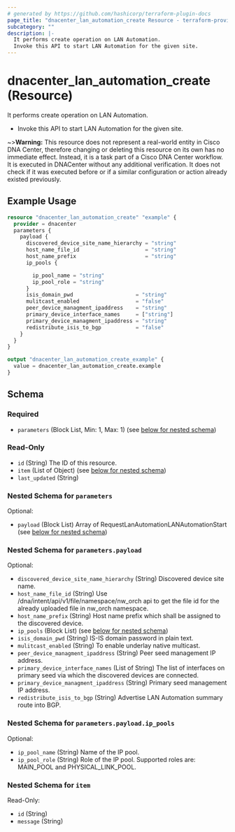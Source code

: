 ```yaml
---
# generated by https://github.com/hashicorp/terraform-plugin-docs
page_title: "dnacenter_lan_automation_create Resource - terraform-provider-dnacenter"
subcategory: ""
description: |-
  It performs create operation on LAN Automation.
  Invoke this API to start LAN Automation for the given site.
---
```


# dnacenter_lan_automation_create (Resource)

It performs create operation on LAN Automation.

- Invoke this API to start LAN Automation for the given site.

~>**Warning:**
This resource does not represent a real-world entity in Cisco DNA Center, therefore changing or deleting this resource on its own has no immediate effect.
Instead, it is a task part of a Cisco DNA Center workflow. It is executed in DNACenter without any additional verification. It does not check if it was executed before or if a similar configuration or action already existed previously.

## Example Usage

```terraform
resource "dnacenter_lan_automation_create" "example" {
  provider = dnacenter
  parameters {
    payload {
      discovered_device_site_name_hierarchy = "string"
      host_name_file_id                     = "string"
      host_name_prefix                      = "string"
      ip_pools {

        ip_pool_name = "string"
        ip_pool_role = "string"
      }
      isis_domain_pwd                    = "string"
      mulitcast_enabled                  = "false"
      peer_device_managment_ipaddress    = "string"
      primary_device_interface_names     = ["string"]
      primary_device_managment_ipaddress = "string"
      redistribute_isis_to_bgp           = "false"
    }
  }
}

output "dnacenter_lan_automation_create_example" {
  value = dnacenter_lan_automation_create.example
}
```

<!-- schema generated by tfplugindocs -->
## Schema

### Required

- `parameters` (Block List, Min: 1, Max: 1) (see [below for nested schema](#nestedblock--parameters))

### Read-Only

- `id` (String) The ID of this resource.
- `item` (List of Object) (see [below for nested schema](#nestedatt--item))
- `last_updated` (String)

<a id="nestedblock--parameters"></a>
### Nested Schema for `parameters`

Optional:

- `payload` (Block List) Array of RequestLanAutomationLANAutomationStart (see [below for nested schema](#nestedblock--parameters--payload))

<a id="nestedblock--parameters--payload"></a>
### Nested Schema for `parameters.payload`

Optional:

- `discovered_device_site_name_hierarchy` (String) Discovered device site name.
- `host_name_file_id` (String) Use /dna/intent/api/v1/file/namespace/nw_orch api to get the file id for the already uploaded file in nw_orch namespace.
- `host_name_prefix` (String) Host name prefix which shall be assigned to the discovered device.
- `ip_pools` (Block List) (see [below for nested schema](#nestedblock--parameters--payload--ip_pools))
- `isis_domain_pwd` (String) IS-IS domain password in plain text.
- `mulitcast_enabled` (String) To enable underlay native multicast.
- `peer_device_managment_ipaddress` (String) Peer seed management IP address.
- `primary_device_interface_names` (List of String) The list of interfaces on primary seed via which the discovered devices are connected.
- `primary_device_managment_ipaddress` (String) Primary seed management IP address.
- `redistribute_isis_to_bgp` (String) Advertise LAN Automation summary route into BGP.

<a id="nestedblock--parameters--payload--ip_pools"></a>
### Nested Schema for `parameters.payload.ip_pools`

Optional:

- `ip_pool_name` (String) Name of the IP pool.
- `ip_pool_role` (String) Role of the IP pool. Supported roles are: MAIN_POOL and PHYSICAL_LINK_POOL.




<a id="nestedatt--item"></a>
### Nested Schema for `item`

Read-Only:

- `id` (String)
- `message` (String)


